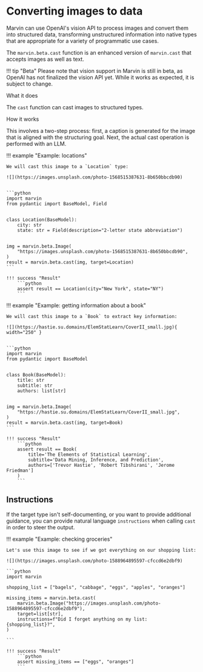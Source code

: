 # Converting images to data

Marvin can use OpenAI's vision API to process images and convert them into structured data, transforming unstructured information into native types that are appropriate for a variety of programmatic use cases.

The `marvin.beta.cast` function is an enhanced version of `marvin.cast` that accepts images as well as text.

!!! tip "Beta"
    Please note that vision support in Marvin is still in beta, as OpenAI has not finalized the vision API yet. While it works as expected, it is subject to change.

<div class="admonition abstract">
  <p class="admonition-title">What it does</p>
  <p>
    The <code>cast</code> function can cast images to structured types.
  </p>
</div>

<div class="admonition info">
  <p class="admonition-title">How it works</p>
  <p>
    
  This involves a two-step process: first, a caption is generated for the image that is aligned with the structuring goal. Next, the actual cast operation is performed with an LLM.

  </p>
</div>


!!! example "Example: locations"

    We will cast this image to a `Location` type:

    ![](https://images.unsplash.com/photo-1568515387631-8b650bbcdb90)


    ```python
    import marvin
    from pydantic import BaseModel, Field


    class Location(BaseModel):
        city: str
        state: str = Field(description="2-letter state abbreviation")


    img = marvin.beta.Image(
        "https://images.unsplash.com/photo-1568515387631-8b650bbcdb90",
    )
    result = marvin.beta.cast(img, target=Location)
    ```

    !!! success "Result"
        ```python
        assert result == Location(city="New York", state="NY")
        ```

!!! example "Example: getting information about a book"

    We will cast this image to a `Book` to extract key information:

    ![](https://hastie.su.domains/ElemStatLearn/CoverII_small.jpg){ width="250" }


    ```python
    import marvin
    from pydantic import BaseModel


    class Book(BaseModel):
        title: str
        subtitle: str
        authors: list[str]


    img = marvin.beta.Image(
        "https://hastie.su.domains/ElemStatLearn/CoverII_small.jpg",
    )
    result = marvin.beta.cast(img, target=Book)
    ```

    !!! success "Result"
        ```python
        assert result == Book(
            title='The Elements of Statistical Learning',
            subtitle='Data Mining, Inference, and Prediction',
            authors=['Trevor Hastie', 'Robert Tibshirani', 'Jerome Friedman']
        )
        ```

## Instructions

If the target type isn't self-documenting, or you want to provide additional guidance, you can provide natural language `instructions` when calling `cast` in order to steer the output. 


!!! example "Example: checking groceries"

    Let's use this image to see if we got everything on our shopping list:

    ![](https://images.unsplash.com/photo-1588964895597-cfccd6e2dbf9)

    ```python
    import marvin

    shopping_list = ["bagels", "cabbage", "eggs", "apples", "oranges"]
    
    missing_items = marvin.beta.cast(
        marvin.beta.Image("https://images.unsplash.com/photo-1588964895597-cfccd6e2dbf9"), 
        target=list[str], 
        instructions=f"Did I forget anything on my list: {shopping_list}?",
    )

    ```

    !!! success "Result"
        ```python
        assert missing_items == ["eggs", "oranges"]
        ```
